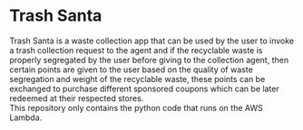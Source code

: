# Trash Santa
Trash Santa is a waste collection app that can be used by the user to invoke a trash collection request to the agent and if the recyclable waste is properly segregated by the user before giving to the collection agent, then certain points are given to the user based on the quality of waste segregation and weight of the recyclable waste, these points can be exchanged to purchase different sponsored coupons which can be later redeemed at their respected stores. 
<br/> This repository only contains the python code that runs on the AWS Lambda.

